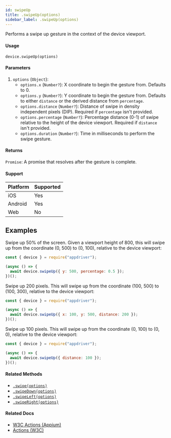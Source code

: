 ```yaml
---
id: swipeUp
title: .swipeUp(options)
sidebar_label: .swipeUp(options)
---
```


Performs a swipe up gesture in the context of the device viewport.

#### Usage

```text
device.swipeUp(options)
```

#### Parameters

1. `options` (`Object`):
    - `options.x` (`Number?`): X coordinate to begin the gesture from. Defaults to 0.
    - `options.y` (`Number?`): Y coordinate to begin the gesture from. Defaults to either `distance` or the derived distance from `percentage`.
    - `options.distance` (`Number?`): Distance of swipe in density independent pixels (DIP). Required if `percentage` isn't provided.
    - `options.percentage` (`Number?`): Percentage distance (0-1) of swipe relative to the height of the device viewport. Required if `distance` isn't provided. 
    - `options.duration` (`Number?`): Time in milliseconds to perform the swipe gesture.

#### Returns

`Promise`: A promise that resolves after the gesture is complete.

#### Support

| Platform | Supported |
| -------- | --------- |
| iOS      | Yes       |
| Android  | Yes       |
| Web      | No        |

## Examples

Swipe up 50% of the screen. Given a viewport height of 800, this will swipe up from the coordinate (0, 500) to (0, 100), relative to the device viewport:

```javascript
const { device } = require("appdriver");

(async () => {
  await device.swipeUp({ y: 500, percentage: 0.5 });
})();
```

Swipe up 200 pixels. This will swipe up from the coordinate (100, 500) to (100, 300), relative to the device viewport:

```javascript
const { device } = require("appdriver");

(async () => {
  await device.swipeUp({ x: 100, y: 500, distance: 200 });
})();
```

Swipe up 100 pixels. This will swipe up from the coordinate (0, 100) to (0, 0), relative to the device viewport:

```javascript
const { device } = require("appdriver");

(async () => {
  await device.swipeUp({ distance: 100 });
})();
```

#### Related Methods

- [`.swipe(options)`](./swipe.md)
- [`.swipeDown(options)`](./swipeDown.md)
- [`.swipeLeft(options)`](./swipeLeft.md)
- [`.swipeRight(options)`](./swipeRight.md)

#### Related Docs

- [W3C Actions (Appium)](http://appium.io/docs/en/commands/interactions/actions/)
- [Actions (W3C)](https://www.w3.org/TR/webdriver/#actions)